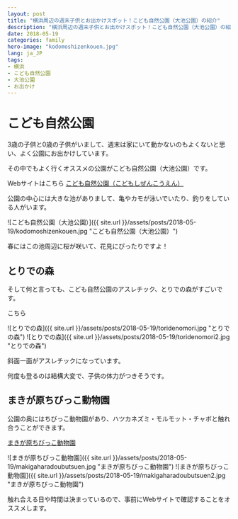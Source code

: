 ```yaml
---
layout: post
title: "横浜周辺の週末子供とお出かけスポット！こども自然公園（大池公園）の紹介"
description: "横浜周辺の週末子供とお出かけスポット！こども自然公園（大池公園）の紹介"
date: 2018-05-19
categories: family
hero-image: "kodomoshizenkouen.jpg"
lang: ja_JP
tags:
- 横浜
- こども自然公園
- 大池公園
- お出かけ
---
```


# こども自然公園

3歳の子供と0歳の子供がいまして、週末は家にいて動かないのもよくないと思い、よく公園にお出かけしています。

その中でもよく行くオススメの公園がこども自然公園（大池公園）です。

Webサイトはこちら
[こども自然公園（こどもしぜんこうえん）](http://www.city.yokohama.lg.jp/asahi/guide/shisetsu/midori/park/kodomoshizen/)

公園の中心には大きな池がありまして、亀やカモが泳いでいたり、釣りをしている人がいます。

![こども自然公園（大池公園）]({{ site.url }}/assets/posts/2018-05-19/kodomoshizenkouen.jpg "こども自然公園（大池公園）")

春にはこの池周辺に桜が咲いて、花見にぴったりですよ！

## とりでの森

そして何と言っても、こども自然公園のアスレチック、とりでの森がすごいです。

こちら

![とりでの森]({{ site.url }}/assets/posts/2018-05-19/toridenomori.jpg "とりでの森")
![とりでの森]({{ site.url }}/assets/posts/2018-05-19/toridenomori2.jpg "とりでの森")

斜面一面がアスレチックになっています。

何度も登るのは結構大変で、子供の体力がつきそうです。

## まきが原ちびっこ動物園

公園の奥にはちびっこ動物園があり、ハツカネズミ・モルモット・チャボと触れ合うことができます。

[まきが原ちびっこ動物園](http://www.hama-midorinokyokai.or.jp/zoo/makigahara/)

![まきが原ちびっこ動物園]({{ site.url }}/assets/posts/2018-05-19/makigaharadoubutsuen.jpg "まきが原ちびっこ動物園")
![まきが原ちびっこ動物園]({{ site.url }}/assets/posts/2018-05-19/makigaharadoubutsuen2.jpg "まきが原ちびっこ動物園")

触れ合える日や時間は決まっているので、事前にWebサイトで確認することをオススメします。
